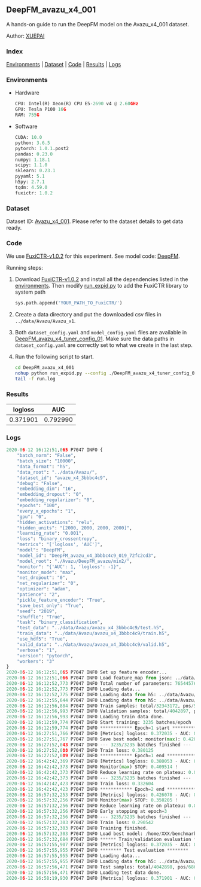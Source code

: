 ## DeepFM_avazu_x4_001

A hands-on guide to run the DeepFM model on the Avazu_x4_001 dataset.

Author: [XUEPAI](https://github.com/xue-pai)

### Index
[Environments](#Environments) | [Dataset](#Dataset) | [Code](#Code) | [Results](#Results) | [Logs](#Logs)

### Environments
+ Hardware

  ```python
  CPU: Intel(R) Xeon(R) CPU E5-2690 v4 @ 2.60GHz
  GPU: Tesla P100 16G
  RAM: 755G

  ```

+ Software

  ```python
  CUDA: 10.0
  python: 3.6.5
  pytorch: 1.0.1.post2
  pandas: 0.23.0
  numpy: 1.18.1
  scipy: 1.1.0
  sklearn: 0.23.1
  pyyaml: 5.1
  h5py: 2.7.1
  tqdm: 4.59.0
  fuxictr: 1.0.2
  ```

### Dataset
Dataset ID: [Avazu_x4_001](https://github.com/openbenchmark/BARS/blob/master/ctr_prediction/datasets/Avazu/README.md#Avazu_x4_001). Please refer to the dataset details to get data ready.

### Code

We use [FuxiCTR-v1.0.2](fuxictr_url) for this experiment. See model code: [DeepFM](https://github.com/xue-pai/FuxiCTR/blob/v1.0.2/fuxictr/pytorch/models/DeepFM.py).

Running steps:

1. Download [FuxiCTR-v1.0.2](fuxictr_url) and install all the dependencies listed in the [environments](#environments). Then modify [run_expid.py](./run_expid.py#L5) to add the FuxiCTR library to system path
    
    ```python
    sys.path.append('YOUR_PATH_TO_FuxiCTR/')
    ```

2. Create a data directory and put the downloaded csv files in `../data/Avazu/Avazu_x1`.

3. Both `dataset_config.yaml` and `model_config.yaml` files are available in [DeepFM_avazu_x4_tuner_config_01](./DeepFM_avazu_x4_tuner_config_01). Make sure the data paths in `dataset_config.yaml` are correctly set to what we create in the last step.

4. Run the following script to start.

    ```bash
    cd DeepFM_avazu_x4_001
    nohup python run_expid.py --config ./DeepFM_avazu_x4_tuner_config_01 --expid DeepFM_avazu_x4_019_9e93795e --gpu 0 > run.log &
    tail -f run.log
    ```

### Results

| logloss | AUC  |
|:--------------------:|:--------------------:|
| 0.371901 | 0.792990  |


### Logs
```python
2020-06-12 16:12:51,065 P7047 INFO {
    "batch_norm": "False",
    "batch_size": "10000",
    "data_format": "h5",
    "data_root": "../data/Avazu/",
    "dataset_id": "avazu_x4_3bbbc4c9",
    "debug": "False",
    "embedding_dim": "16",
    "embedding_dropout": "0",
    "embedding_regularizer": "0",
    "epochs": "100",
    "every_x_epochs": "1",
    "gpu": "0",
    "hidden_activations": "relu",
    "hidden_units": "[2000, 2000, 2000, 2000]",
    "learning_rate": "0.001",
    "loss": "binary_crossentropy",
    "metrics": "['logloss', 'AUC']",
    "model": "DeepFM",
    "model_id": "DeepFM_avazu_x4_3bbbc4c9_019_72fc2cd3",
    "model_root": "./Avazu/DeepFM_avazu/min2/",
    "monitor": "{'AUC': 1, 'logloss': -1}",
    "monitor_mode": "max",
    "net_dropout": "0",
    "net_regularizer": "0",
    "optimizer": "adam",
    "patience": "2",
    "pickle_feature_encoder": "True",
    "save_best_only": "True",
    "seed": "2019",
    "shuffle": "True",
    "task": "binary_classification",
    "test_data": "../data/Avazu/avazu_x4_3bbbc4c9/test.h5",
    "train_data": "../data/Avazu/avazu_x4_3bbbc4c9/train.h5",
    "use_hdf5": "True",
    "valid_data": "../data/Avazu/avazu_x4_3bbbc4c9/valid.h5",
    "verbose": "1",
    "version": "pytorch",
    "workers": "3"
}
2020-06-12 16:12:51,065 P7047 INFO Set up feature encoder...
2020-06-12 16:12:51,066 P7047 INFO Load feature_map from json: ../data/Avazu/avazu_x4_3bbbc4c9/feature_map.json
2020-06-12 16:12:52,773 P7047 INFO Total number of parameters: 76544576.
2020-06-12 16:12:52,773 P7047 INFO Loading data...
2020-06-12 16:12:52,775 P7047 INFO Loading data from h5: ../data/Avazu/avazu_x4_3bbbc4c9/train.h5
2020-06-12 16:12:55,644 P7047 INFO Loading data from h5: ../data/Avazu/avazu_x4_3bbbc4c9/valid.h5
2020-06-12 16:12:56,884 P7047 INFO Train samples: total/32343172, pos/5492052, neg/26851120, ratio/16.98%
2020-06-12 16:12:56,993 P7047 INFO Validation samples: total/4042897, pos/686507, neg/3356390, ratio/16.98%
2020-06-12 16:12:56,993 P7047 INFO Loading train data done.
2020-06-12 16:12:59,774 P7047 INFO Start training: 3235 batches/epoch
2020-06-12 16:12:59,774 P7047 INFO ************ Epoch=1 start ************
2020-06-12 16:27:51,766 P7047 INFO [Metrics] logloss: 0.372035 - AUC: 0.792794
2020-06-12 16:27:51,767 P7047 INFO Save best model: monitor(max): 0.420759
2020-06-12 16:27:52,043 P7047 INFO --- 3235/3235 batches finished ---
2020-06-12 16:27:52,088 P7047 INFO Train loss: 0.380125
2020-06-12 16:27:52,089 P7047 INFO ************ Epoch=1 end ************
2020-06-12 16:42:42,369 P7047 INFO [Metrics] logloss: 0.380053 - AUC: 0.789567
2020-06-12 16:42:42,373 P7047 INFO Monitor(max) STOP: 0.409514 !
2020-06-12 16:42:42,373 P7047 INFO Reduce learning rate on plateau: 0.000100
2020-06-12 16:42:42,373 P7047 INFO --- 3235/3235 batches finished ---
2020-06-12 16:42:42,423 P7047 INFO Train loss: 0.332604
2020-06-12 16:42:42,423 P7047 INFO ************ Epoch=2 end ************
2020-06-12 16:57:32,253 P7047 INFO [Metrics] logloss: 0.426078 - AUC: 0.776283
2020-06-12 16:57:32,256 P7047 INFO Monitor(max) STOP: 0.350205 !
2020-06-12 16:57:32,256 P7047 INFO Reduce learning rate on plateau: 0.000010
2020-06-12 16:57:32,256 P7047 INFO Early stopping at epoch=3
2020-06-12 16:57:32,256 P7047 INFO --- 3235/3235 batches finished ---
2020-06-12 16:57:32,303 P7047 INFO Train loss: 0.290542
2020-06-12 16:57:32,303 P7047 INFO Training finished.
2020-06-12 16:57:32,303 P7047 INFO Load best model: /home/XXX/benchmarks/Avazu/DeepFM_avazu/min2/avazu_x4_3bbbc4c9/DeepFM_avazu_x4_3bbbc4c9_019_72fc2cd3_model.ckpt
2020-06-12 16:57:32,684 P7047 INFO ****** Train/validation evaluation ******
2020-06-12 16:57:55,907 P7047 INFO [Metrics] logloss: 0.372035 - AUC: 0.792794
2020-06-12 16:57:55,955 P7047 INFO ******** Test evaluation ********
2020-06-12 16:57:55,955 P7047 INFO Loading data...
2020-06-12 16:57:55,955 P7047 INFO Loading data from h5: ../data/Avazu/avazu_x4_3bbbc4c9/test.h5
2020-06-12 16:57:56,471 P7047 INFO Test samples: total/4042898, pos/686507, neg/3356391, ratio/16.98%
2020-06-12 16:57:56,471 P7047 INFO Loading test data done.
2020-06-12 16:58:19,930 P7047 INFO [Metrics] logloss: 0.371901 - AUC: 0.792990

```
